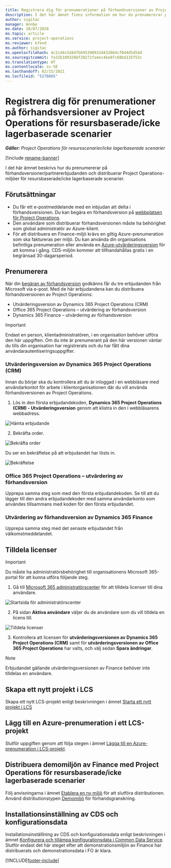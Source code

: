 ```yaml
---
title: Registrera dig för prenumerationer på förhandsversioner av Project Operations för resursbaserade/icke lagerbaserade scenarier
description: I det här ämnet finns information om hur du prenumererar på och distribuerar Project Operations för resursbaserade/icke lagerbaserade scenarier.
author: sigitac
manager: Annbe
ms.date: 10/07/2020
ms.topic: article
ms.service: project-operations
ms.reviewer: kfend
ms.author: sigitac
ms.openlocfilehash: 4c2cd4c5d4dfbb95398932d432864cf0d4d5d54d
ms.sourcegitcommit: fa32b1893286f20271fa4ec4be8fc68bd135f53c
ms.translationtype: HT
ms.contentlocale: sv-SE
ms.lasthandoff: 02/15/2021
ms.locfileid: "5276865"
---
```

# <a name="sign-up-for-project-operations-preview-subscriptions-for-resource-non-stocked-scenarios"></a>Registrera dig för prenumerationer på förhandsversioner av Project Operations för resursbaserade/icke lagerbaserade scenarier

_**Gäller:** Project Operations för resursscenarier/icke lagerbaserade scenarier_

[!include [rename-banner](~/includes/cc-data-platform-banner.md)]

I det här ämnet beskrivs hur du prenumererar på förhandsversioner/partnererbjudanden och distribuerar Project Operations-miljöer för resursbaserade/icke lagerbaserade scenarier.

## <a name="prerequisites"></a>Förutsättningar

- Du får ett e-postmeddelande med en inbjudan att delta i förhandsversionen. Du kan begära en förhandsversion på [webbplatsen för Project Operations](https://dynamics.microsoft.com/en-us/project-operations/overview/).
- Den användare som distribuerar förhandsversionen måste ha behörighet som global administratör av Azure-klient.
- För att distribuera en Finance-miljö krävs en giltig Azure-prenumeration som ska faktureras per miljö. Du kan använda din organisations befintliga prenumeration eller använda en [Azure-utvärderingsversion](https://azure.microsoft.com/en-us/free/) för att komma i gång. CDS-miljön kommer att tillhandahållas gratis i en begränsad 30-dagarsperiod.

## <a name="subscribe"></a>Prenumerera

När din [begäran av förhandsversion](https://forms.office.com/FormsPro/Pages/ResponsePage.aspx?id=v4j5cvGGr0GRqy180BHbR56j8lZs0FdAvwT75_WNFyxUMkRDV1NYQU5TNjE2VjhKOVBUNVg2R0s1NC4u) godkänns får du tre erbjudanden från Microsoft via e-post. Med de här erbjudandena kan du distribuera förhandsversionen av Project Operations:

- Utvärderingsversion av Dynamics 365 Project Operations (CRM)
- Office 365 Project Operations – utvärdering av förhandsversion
- Dynamics 365 Finance – utvärdering av förhandsversion

> [!IMPORTANT]
> Endast en person, klientadministratören, i en organisation behöver utföra den här uppgiften. Om du inte är prenumerant på den här versionen väntar du tills din organisation har registrerats och du har fått dina användarautentiseringsuppgifter.

### <a name="dynamics-365-project-operations-crm---preview-trial"></a>Utvärderingsversion av Dynamics 365 Project Operations (CRM) 

Innan du börjar ska du kontrollera att du är inloggad i en webbläsare med användarkontot för arbete i klientorganisationen där du vill använda förhandsversionen av Project Operations.

1. Lös in den första erbjudandekoden, **Dynamics 365 Project Operations (CRM) - Utvärderingsversion** genom att klistra in den i webbläsarens webbadress.

![Hämta erbjudande](./media/16RedeemFirstOfferNew.png)

2. Bekräfta order.

![Bekräfta order](./media/17ConfirmOrderNew.png)

Du ser en bekräftelse på att erbjudandet har lösts in.

![Bekräftelse](./media/18OrderConfirmationNew.png)

### <a name="office-365-project-operations---preview-trial"></a>Office 365 Project Operations – utvärdering av förhandsversion

Upprepa samma steg som med den första erbjudandekoden. Se till att du lägger till den andra erbjudandekoden med samma användarkonto som användes tillsammans med koden för den första erbjudandet.

### <a name="dynamics-365-finance-preview-trial"></a>Utvärdering av förhandsversion av Dynamics 365 Finance

Upprepa samma steg med det senaste erbjudandet från välkomstmeddelandet.

## <a name="assign-licenses"></a>Tilldela licenser

> [!IMPORTANT]
> Du måste ha administratörsbehörighet till organisationens Microsoft 365-portal för att kunna utföra följande steg.

1. Gå till [Microsoft 365 administratörscenter](https://portal.office.com/) för att tilldela licenser till dina användare.

![Startsida för administratörscenter](./media/14AdminPortal.png)

2. På sidan **Aktiva användare** väljer du de användare som du vill tilldela en licens till.

![Tilldela licenser](./media/15AssignLicenses.png)

3. Kontrollera att licensen för **utvärderingsversionen av Dynamics 365 Project Operations (CRM)** samt för **utvärderingsversionen av Office 365 Project Operations** har valts, och välj sedan **Spara ändringar**.

> [!NOTE]
> Erbjudandet gällande utvärderingsversionen av Finance behöver inte tilldelas en användare.

## <a name="start-a-new-project-in-lcs"></a>Skapa ett nytt projekt i LCS

Skapa ett nytt LCS-projekt enligt beskrivningen i ämnet [Starta ett nytt projekt i LCS](create-lcs-project.md)

## <a name="add-an-azure-subscription-to-an-lcs-project"></a>Lägg till en Azure-prenumeration i ett LCS-projekt

Slutför uppgiften genom att följa stegen i ämnet [Lägga till en Azure-prenumeration i LCS-projekt](resource-add-azure-subscription-lcs-project.md).

## <a name="deploy-finance-demo-environment-with-project-operations-for-resourcenon-stocked-scenarios"></a>Distribuera demomiljön av Finance med Project Operations för resursbaserade/icke lagerbaserade scenarier

Följ anvisningarna i ämnet [Etablera en ny miljö](resource-provision-new-environment.md) för att slutföra distributionen. Använd distributionstypen [Demomiljö](https://docs.microsoft.com/dynamics365/fin-ops-core/dev-itpro/deployment/deploy-demo-environment) för förhandsgranskning. 

## <a name="install-cds-setup-and-configuration-data"></a>Installationsinställning av CDS och konfigurationsdata

Installationsinställlning av CDS och konfigurationsdata enligt beskrivningen i ämnet [Konfigurera och tillämpa konfigurationsdata i Common Data Service](resource-apply-pro-setup-config-data.md).
Slutför endast det här steget efter att demonstrationsmiljön av Finance har distribuerats och demonstrationsdata i FO är klara.


[!INCLUDE[footer-include](../includes/footer-banner.md)]